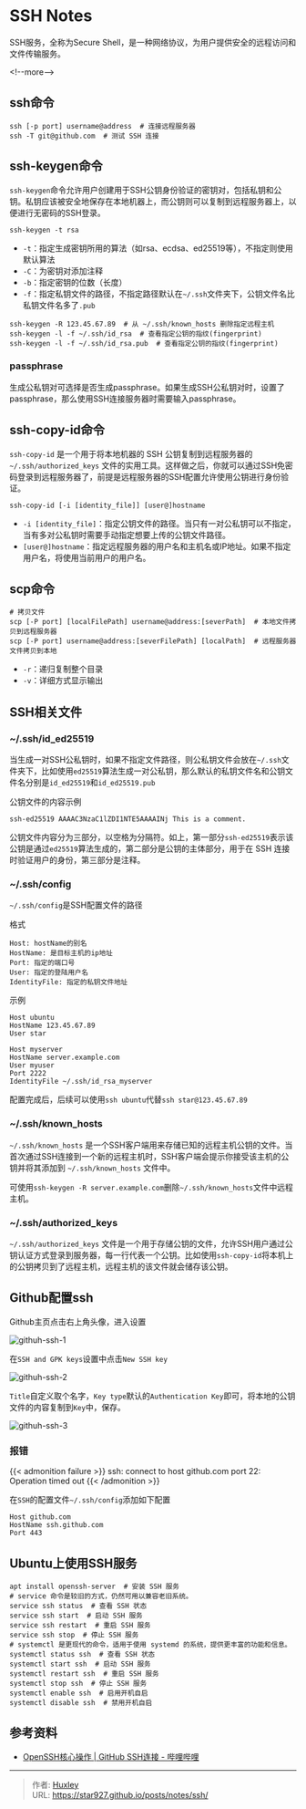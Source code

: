 # SSH Notes


SSH服务，全称为Secure Shell，是一种网络协议，为用户提供安全的远程访问和文件传输服务。

&lt;!--more--&gt;

## ssh命令

```shell
ssh [-p port] username@address  # 连接远程服务器
ssh -T git@github.com  # 测试 SSH 连接
```

## ssh-keygen命令

`ssh-keygen`命令允许用户创建用于SSH公钥身份验证的密钥对，包括私钥和公钥。私钥应该被安全地保存在本地机器上，而公钥则可以复制到远程服务器上，以便进行无密码的SSH登录。

```shell
ssh-keygen -t rsa
```

- `-t`：指定生成密钥所用的算法（如rsa、ecdsa、ed25519等），不指定则使用默认算法
- `-C`：为密钥对添加注释
- `-b`：指定密钥的位数（长度）
- `-f`：指定私钥文件的路径，不指定路径默认在`~/.ssh`文件夹下，公钥文件名比私钥文件名多了`.pub`

```shell
ssh-keygen -R 123.45.67.89  # 从 ~/.ssh/known_hosts 删除指定远程主机
ssh-keygen -l -f ~/.ssh/id_rsa  # 查看指定公钥的指纹(fingerprint)
ssh-keygen -l -f ~/.ssh/id_rsa.pub  # 查看指定公钥的指纹(fingerprint)
```

### passphrase

生成公私钥对可选择是否生成passphrase。如果生成SSH公私钥对时，设置了passphrase，那么使用SSH连接服务器时需要输入passphrase。

## ssh-copy-id命令

`ssh-copy-id` 是一个用于将本地机器的 SSH 公钥复制到远程服务器的 `~/.ssh/authorized_keys` 文件的实用工具。这样做之后，你就可以通过SSH免密码登录到远程服务器了，前提是远程服务器的SSH配置允许使用公钥进行身份验证。

```shell
ssh-copy-id [-i [identity_file]] [user@]hostname
```

- `-i [identity_file]`：指定公钥文件的路径。当只有一对公私钥可以不指定，当有多对公私钥时需要手动指定想要上传的公钥文件路径。
- `[user@]hostname`：指定远程服务器的用户名和主机名或IP地址。如果不指定用户名，将使用当前用户的用户名。

## scp命令

```shell
# 拷贝文件
scp [-P port] [localFilePath] username@address:[severPath]  # 本地文件拷贝到远程服务器
scp [-P port] username@address:[severFilePath] [localPath]  # 远程服务器文件拷贝到本地
```

- `-r`：递归复制整个目录
- `-v`：详细方式显示输出

## SSH相关文件

### ~/.ssh/id_ed25519

当生成一对SSH公私钥时，如果不指定文件路径，则公私钥文件会放在`~/.ssh`文件夹下，比如使用`ed25519`算法生成一对公私钥，那么默认的私钥文件名和公钥文件名分别是`id_ed25519`和`id_ed25519.pub`

公钥文件的内容示例

```
ssh-ed25519 AAAAC3NzaC1lZDI1NTE5AAAAINj This is a comment.
```

公钥文件内容分为三部分，以空格为分隔符。如上，第一部分`ssh-ed25519`表示该公钥是通过`ed25519`算法生成的，第二部分是公钥的主体部分，用于在 SSH 连接时验证用户的身份，第三部分是注释。

### ~/.ssh/config

`~/.ssh/config`是SSH配置文件的路径

格式

```
Host: hostName的别名
HostName: 是目标主机的ip地址
Port: 指定的端口号
User: 指定的登陆用户名
IdentityFile: 指定的私钥文件地址
```

示例

```
Host ubuntu
HostName 123.45.67.89
User star

Host myserver
HostName server.example.com
User myuser
Port 2222
IdentityFile ~/.ssh/id_rsa_myserver
```

配置完成后，后续可以使用`ssh ubuntu`代替`ssh star@123.45.67.89`

### ~/.ssh/known_hosts

`~/.ssh/known_hosts` 是一个SSH客户端用来存储已知的远程主机公钥的文件。当首次通过SSH连接到一个新的远程主机时，SSH客户端会提示你接受该主机的公钥并将其添加到 `~/.ssh/known_hosts` 文件中。

可使用`ssh-keygen -R server.example.com`删除`~/.ssh/known_hosts`文件中远程主机。

### ~/.ssh/authorized_keys

`~/.ssh/authorized_keys` 文件是一个用于存储公钥的文件，允许SSH用户通过公钥认证方式登录到服务器，每一行代表一个公钥。比如使用`ssh-copy-id`将本机上的公钥拷贝到了远程主机，远程主机的该文件就会储存该公钥。

## Github配置ssh

Github主页点击右上角头像，进入设置

![githuh-ssh-1](./image/githuh-ssh-1.png)

在`SSH and GPK keys`设置中点击`New SSH key`

![githuh-ssh-2](./image/githuh-ssh-2.png)

`Title`自定义取个名字，`Key type`默认的`Authentication Key`即可，将本地的公钥文件的内容复制到`Key`中，保存。

![githuh-ssh-3](./image/githuh-ssh-3.png)

### 报错

{{&lt; admonition failure &gt;}}
ssh: connect to host github.com port 22: Operation timed out
{{&lt; /admonition &gt;}}

在`SSH`的配置文件`~/.ssh/config`添加如下配置

```shell
Host github.com
HostName ssh.github.com
Port 443
```

## Ubuntu上使用SSH服务

```shell
apt install openssh-server  # 安装 SSH 服务
# service 命令是较旧的方式，仍然可用以兼容老旧系统。
service ssh status  # 查看 SSH 状态
service ssh start  # 启动 SSH 服务
service ssh restart  # 重启 SSH 服务
service ssh stop  # 停止 SSH 服务
# systemctl 是更现代的命令，适用于使用 systemd 的系统，提供更丰富的功能和信息。
systemctl status ssh  # 查看 SSH 状态
systemctl start ssh  # 启动 SSH 服务
systemctl restart ssh  # 重启 SSH 服务
systemctl stop ssh  # 停止 SSH 服务
systemctl enable ssh  # 启用开机自启
systemctl disable ssh  # 禁用开机自启
```

## 参考资料

- [OpenSSH核心操作 | GitHub SSH连接 - 哔哩哔哩](https://www.bilibili.com/video/BV1Sx4y1y7B2)


---

> 作者: [Huxley](https://star927.github.io/)  
> URL: https://star927.github.io/posts/notes/ssh/  


